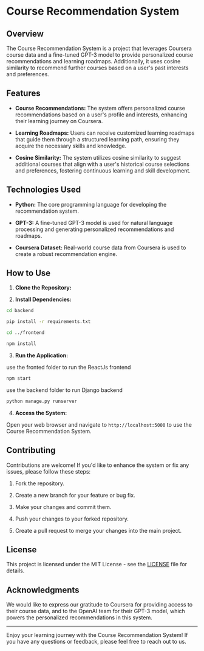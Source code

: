 # Course Recommendation System

## Overview

The Course Recommendation System is a project that leverages Coursera course data and a fine-tuned GPT-3 model to provide personalized course recommendations and learning roadmaps. Additionally, it uses cosine similarity to recommend further courses based on a user's past interests and preferences.

## Features

- **Course Recommendations:** The system offers personalized course recommendations based on a user's profile and interests, enhancing their learning journey on Coursera.

- **Learning Roadmaps:** Users can receive customized learning roadmaps that guide them through a structured learning path, ensuring they acquire the necessary skills and knowledge.

- **Cosine Similarity:** The system utilizes cosine similarity to suggest additional courses that align with a user's historical course selections and preferences, fostering continuous learning and skill development.

## Technologies Used

- **Python:** The core programming language for developing the recommendation system.

- **GPT-3:** A fine-tuned GPT-3 model is used for natural language processing and generating personalized recommendations and roadmaps.

- **Coursera Dataset:** Real-world course data from Coursera is used to create a robust recommendation engine.

## How to Use

1. **Clone the Repository:**

2. **Install Dependencies:**
```bash
cd backend

pip install -r requirements.txt

cd ../frontend

npm install
```
3. **Run the Application:**

use the fronted folder to run the ReactJs frontend
```bash
npm start
```
use the backend folder to run Django backend
```bash
python manage.py runserver
```

4. **Access the System:**

Open your web browser and navigate to `http://localhost:5000` to use the Course Recommendation System.

## Contributing

Contributions are welcome! If you'd like to enhance the system or fix any issues, please follow these steps:

1. Fork the repository.

2. Create a new branch for your feature or bug fix.

3. Make your changes and commit them.

4. Push your changes to your forked repository.

5. Create a pull request to merge your changes into the main project.

## License

This project is licensed under the MIT License - see the [LICENSE](LICENSE) file for details.

## Acknowledgments

We would like to express our gratitude to Coursera for providing access to their course data, and to the OpenAI team for their GPT-3 model, which powers the personalized recommendations in this system.

---

Enjoy your learning journey with the Course Recommendation System! If you have any questions or feedback, please feel free to reach out to us.

